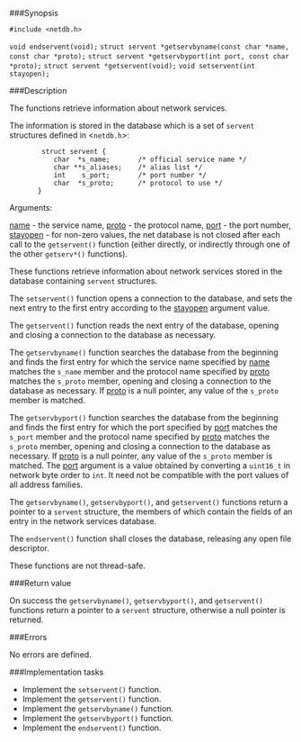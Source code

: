 ###Synopsis

`#include <netdb.h>`

`void endservent(void);`
`struct servent *getservbyname(const char *name, const char *proto);`
`struct servent *getservbyport(int port, const char *proto);`
`struct servent *getservent(void);`
`void setservent(int stayopen);`

###Description

The functions retrieve information about network services.

The information is stored in the database which is a set of `servent` structures defined in <`netdb.h`>:
    
            struct servent {
               char  *s_name;       /* official service name */
               char **s_aliases;    /* alias list */
               int    s_port;       /* port number */
               char  *s_proto;      /* protocol to use */
           }

Arguments:
    
<u>name</u> - the service name,
<u>proto</u> - the protocol name,
<u>port</u> - the port number,
<u>stayopen</u> -  for non-zero values, the net database is not closed after each call to the `getservent()` function (either directly, or indirectly through one of the other `getserv*()` functions).  


These functions retrieve information about network services stored in the database containing `servent` structures.

The `setservent()` function opens a connection to the database, and sets the next entry to the first entry according to the <u>stayopen</u> argument value.

The `getservent()` function reads the next entry of the database, opening and closing a connection to the database as necessary.

The `getservbyname()` function searches the database from the beginning and finds the first entry for which the service name specified by <u>name</u> matches the `s_name` member and the protocol name specified by <u>proto</u> matches the `s_proto` member, opening and closing a connection to the database as necessary. If <u>proto</u> is a null pointer, any value of the `s_proto` member is matched.

The `getservbyport()` function searches the database from the beginning and finds the first entry for which the port specified by <u>port</u> matches the `s_port` member and the protocol name specified by <u>proto</u> matches the `s_proto` member, opening and closing a connection to the database as necessary. If <u>proto</u> is a null pointer, any value of the `s_proto` member is matched. The <u>port</u> argument is a value obtained by converting a `uint16_t` in network byte order to `int`. It need not be compatible with the port values of all address families.

The `getservbyname()`, `getservbyport()`, and `getservent()` functions return a pointer to a `servent` structure, the members of which contain the fields of an entry in the network services database.

The `endservent()` function shall closes the database, releasing any open file descriptor.

These functions are not thread-safe.

###Return value

On success the `getservbyname()`, `getservbyport()`, and `getservent()` functions return a pointer to a `servent` structure, otherwise a null pointer is returned. 

###Errors

No errors are defined. 

###Implementation tasks

* Implement the `setservent()` function.
* Implement the `getservent()` function.
* Implement the `getservbyname()` function.
* Implement the `getservbyport()` function.
* Implement the `endservent()` function.
